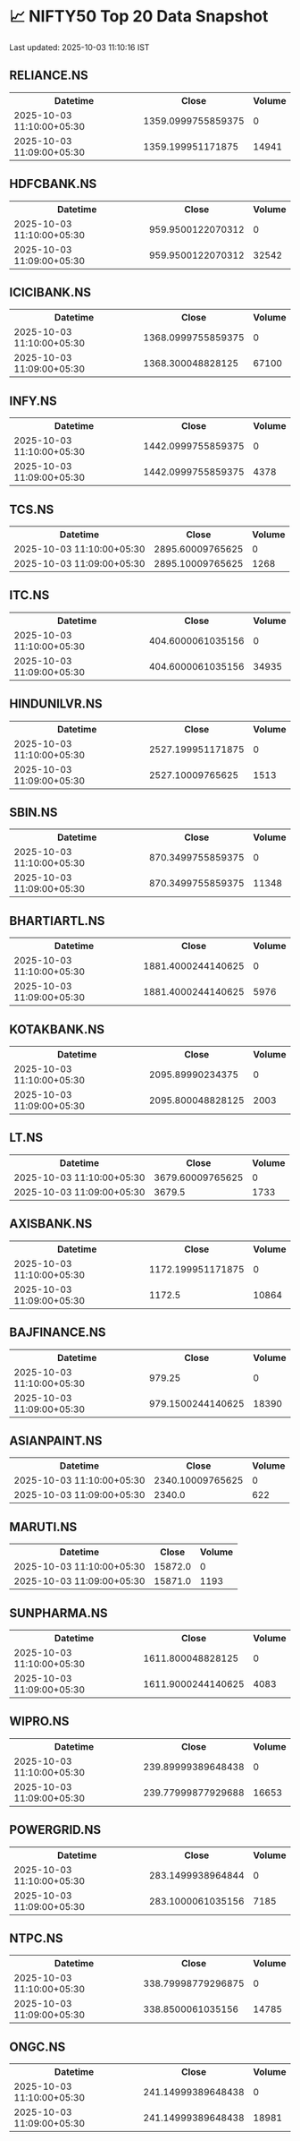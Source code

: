 # 📈 NIFTY50 Top 20 Data Snapshot

Last updated: 2025-10-03 11:10:16 IST

## RELIANCE.NS

<table>
  <tr><th>Datetime</th><th>Close</th><th>Volume</th></tr>
  <tr><td>2025-10-03 11:10:00+05:30</td><td>1359.0999755859375</td><td>0</td></tr>
  <tr><td>2025-10-03 11:09:00+05:30</td><td>1359.199951171875</td><td>14941</td></tr>
</table>

## HDFCBANK.NS

<table>
  <tr><th>Datetime</th><th>Close</th><th>Volume</th></tr>
  <tr><td>2025-10-03 11:10:00+05:30</td><td>959.9500122070312</td><td>0</td></tr>
  <tr><td>2025-10-03 11:09:00+05:30</td><td>959.9500122070312</td><td>32542</td></tr>
</table>

## ICICIBANK.NS

<table>
  <tr><th>Datetime</th><th>Close</th><th>Volume</th></tr>
  <tr><td>2025-10-03 11:10:00+05:30</td><td>1368.0999755859375</td><td>0</td></tr>
  <tr><td>2025-10-03 11:09:00+05:30</td><td>1368.300048828125</td><td>67100</td></tr>
</table>

## INFY.NS

<table>
  <tr><th>Datetime</th><th>Close</th><th>Volume</th></tr>
  <tr><td>2025-10-03 11:10:00+05:30</td><td>1442.0999755859375</td><td>0</td></tr>
  <tr><td>2025-10-03 11:09:00+05:30</td><td>1442.0999755859375</td><td>4378</td></tr>
</table>

## TCS.NS

<table>
  <tr><th>Datetime</th><th>Close</th><th>Volume</th></tr>
  <tr><td>2025-10-03 11:10:00+05:30</td><td>2895.60009765625</td><td>0</td></tr>
  <tr><td>2025-10-03 11:09:00+05:30</td><td>2895.10009765625</td><td>1268</td></tr>
</table>

## ITC.NS

<table>
  <tr><th>Datetime</th><th>Close</th><th>Volume</th></tr>
  <tr><td>2025-10-03 11:10:00+05:30</td><td>404.6000061035156</td><td>0</td></tr>
  <tr><td>2025-10-03 11:09:00+05:30</td><td>404.6000061035156</td><td>34935</td></tr>
</table>

## HINDUNILVR.NS

<table>
  <tr><th>Datetime</th><th>Close</th><th>Volume</th></tr>
  <tr><td>2025-10-03 11:10:00+05:30</td><td>2527.199951171875</td><td>0</td></tr>
  <tr><td>2025-10-03 11:09:00+05:30</td><td>2527.10009765625</td><td>1513</td></tr>
</table>

## SBIN.NS

<table>
  <tr><th>Datetime</th><th>Close</th><th>Volume</th></tr>
  <tr><td>2025-10-03 11:10:00+05:30</td><td>870.3499755859375</td><td>0</td></tr>
  <tr><td>2025-10-03 11:09:00+05:30</td><td>870.3499755859375</td><td>11348</td></tr>
</table>

## BHARTIARTL.NS

<table>
  <tr><th>Datetime</th><th>Close</th><th>Volume</th></tr>
  <tr><td>2025-10-03 11:10:00+05:30</td><td>1881.4000244140625</td><td>0</td></tr>
  <tr><td>2025-10-03 11:09:00+05:30</td><td>1881.4000244140625</td><td>5976</td></tr>
</table>

## KOTAKBANK.NS

<table>
  <tr><th>Datetime</th><th>Close</th><th>Volume</th></tr>
  <tr><td>2025-10-03 11:10:00+05:30</td><td>2095.89990234375</td><td>0</td></tr>
  <tr><td>2025-10-03 11:09:00+05:30</td><td>2095.800048828125</td><td>2003</td></tr>
</table>

## LT.NS

<table>
  <tr><th>Datetime</th><th>Close</th><th>Volume</th></tr>
  <tr><td>2025-10-03 11:10:00+05:30</td><td>3679.60009765625</td><td>0</td></tr>
  <tr><td>2025-10-03 11:09:00+05:30</td><td>3679.5</td><td>1733</td></tr>
</table>

## AXISBANK.NS

<table>
  <tr><th>Datetime</th><th>Close</th><th>Volume</th></tr>
  <tr><td>2025-10-03 11:10:00+05:30</td><td>1172.199951171875</td><td>0</td></tr>
  <tr><td>2025-10-03 11:09:00+05:30</td><td>1172.5</td><td>10864</td></tr>
</table>

## BAJFINANCE.NS

<table>
  <tr><th>Datetime</th><th>Close</th><th>Volume</th></tr>
  <tr><td>2025-10-03 11:10:00+05:30</td><td>979.25</td><td>0</td></tr>
  <tr><td>2025-10-03 11:09:00+05:30</td><td>979.1500244140625</td><td>18390</td></tr>
</table>

## ASIANPAINT.NS

<table>
  <tr><th>Datetime</th><th>Close</th><th>Volume</th></tr>
  <tr><td>2025-10-03 11:10:00+05:30</td><td>2340.10009765625</td><td>0</td></tr>
  <tr><td>2025-10-03 11:09:00+05:30</td><td>2340.0</td><td>622</td></tr>
</table>

## MARUTI.NS

<table>
  <tr><th>Datetime</th><th>Close</th><th>Volume</th></tr>
  <tr><td>2025-10-03 11:10:00+05:30</td><td>15872.0</td><td>0</td></tr>
  <tr><td>2025-10-03 11:09:00+05:30</td><td>15871.0</td><td>1193</td></tr>
</table>

## SUNPHARMA.NS

<table>
  <tr><th>Datetime</th><th>Close</th><th>Volume</th></tr>
  <tr><td>2025-10-03 11:10:00+05:30</td><td>1611.800048828125</td><td>0</td></tr>
  <tr><td>2025-10-03 11:09:00+05:30</td><td>1611.9000244140625</td><td>4083</td></tr>
</table>

## WIPRO.NS

<table>
  <tr><th>Datetime</th><th>Close</th><th>Volume</th></tr>
  <tr><td>2025-10-03 11:10:00+05:30</td><td>239.89999389648438</td><td>0</td></tr>
  <tr><td>2025-10-03 11:09:00+05:30</td><td>239.77999877929688</td><td>16653</td></tr>
</table>

## POWERGRID.NS

<table>
  <tr><th>Datetime</th><th>Close</th><th>Volume</th></tr>
  <tr><td>2025-10-03 11:10:00+05:30</td><td>283.1499938964844</td><td>0</td></tr>
  <tr><td>2025-10-03 11:09:00+05:30</td><td>283.1000061035156</td><td>7185</td></tr>
</table>

## NTPC.NS

<table>
  <tr><th>Datetime</th><th>Close</th><th>Volume</th></tr>
  <tr><td>2025-10-03 11:10:00+05:30</td><td>338.79998779296875</td><td>0</td></tr>
  <tr><td>2025-10-03 11:09:00+05:30</td><td>338.8500061035156</td><td>14785</td></tr>
</table>

## ONGC.NS

<table>
  <tr><th>Datetime</th><th>Close</th><th>Volume</th></tr>
  <tr><td>2025-10-03 11:10:00+05:30</td><td>241.14999389648438</td><td>0</td></tr>
  <tr><td>2025-10-03 11:09:00+05:30</td><td>241.14999389648438</td><td>18981</td></tr>
</table>

